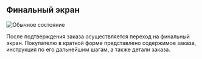 ## Финальный экран

![Обычное состояние](../../__source/cart___final.png)

После подтверждения заказа осуществляется переход на финальный экран. Покупателю в краткой форме представлено содержимое заказа, инструкция по его дальнейшим шагам, а также детали заказа.

